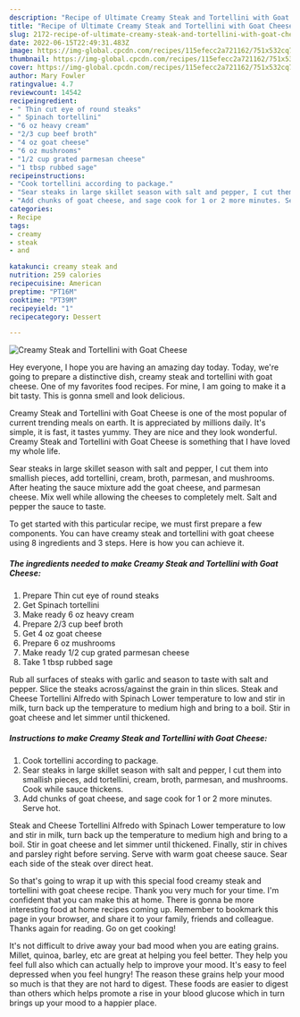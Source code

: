 ```yaml
---
description: "Recipe of Ultimate Creamy Steak and Tortellini with Goat Cheese"
title: "Recipe of Ultimate Creamy Steak and Tortellini with Goat Cheese"
slug: 2172-recipe-of-ultimate-creamy-steak-and-tortellini-with-goat-cheese
date: 2022-06-15T22:49:31.483Z
image: https://img-global.cpcdn.com/recipes/115efecc2a721162/751x532cq70/creamy-steak-and-tortellini-with-goat-cheese-recipe-main-photo.jpg
thumbnail: https://img-global.cpcdn.com/recipes/115efecc2a721162/751x532cq70/creamy-steak-and-tortellini-with-goat-cheese-recipe-main-photo.jpg
cover: https://img-global.cpcdn.com/recipes/115efecc2a721162/751x532cq70/creamy-steak-and-tortellini-with-goat-cheese-recipe-main-photo.jpg
author: Mary Fowler
ratingvalue: 4.7
reviewcount: 14542
recipeingredient:
- " Thin cut eye of round steaks"
- " Spinach tortellini"
- "6 oz heavy cream"
- "2/3 cup beef broth"
- "4 oz goat cheese"
- "6 oz mushrooms"
- "1/2 cup grated parmesan cheese"
- "1 tbsp rubbed sage"
recipeinstructions:
- "Cook tortellini according to package."
- "Sear steaks in large skillet season with salt and pepper, I cut them into smallish pieces, add tortellini, cream, broth, parmesan, and mushrooms. Cook while sauce thickens."
- "Add chunks of goat cheese, and sage cook for 1 or 2 more minutes. Serve hot."
categories:
- Recipe
tags:
- creamy
- steak
- and

katakunci: creamy steak and 
nutrition: 259 calories
recipecuisine: American
preptime: "PT16M"
cooktime: "PT39M"
recipeyield: "1"
recipecategory: Dessert

---
```



![Creamy Steak and Tortellini with Goat Cheese](https://img-global.cpcdn.com/recipes/115efecc2a721162/751x532cq70/creamy-steak-and-tortellini-with-goat-cheese-recipe-main-photo.jpg)

Hey everyone, I hope you are having an amazing day today. Today, we're going to prepare a distinctive dish, creamy steak and tortellini with goat cheese. One of my favorites food recipes. For mine, I am going to make it a bit tasty. This is gonna smell and look delicious.

Creamy Steak and Tortellini with Goat Cheese is one of the most popular of current trending meals on earth. It is appreciated by millions daily. It's simple, it is fast, it tastes yummy. They are nice and they look wonderful. Creamy Steak and Tortellini with Goat Cheese is something that I have loved my whole life.

Sear steaks in large skillet season with salt and pepper, I cut them into smallish pieces, add tortellini, cream, broth, parmesan, and mushrooms. After heating the sauce mixture add the goat cheese, and parmesan cheese. Mix well while allowing the cheeses to completely melt. Salt and pepper the sauce to taste.


To get started with this particular recipe, we must first prepare a few components. You can have creamy steak and tortellini with goat cheese using 8 ingredients and 3 steps. Here is how you can achieve it.

<!--inarticleads1-->

##### The ingredients needed to make Creamy Steak and Tortellini with Goat Cheese:

1. Prepare  Thin cut eye of round steaks
1. Get  Spinach tortellini
1. Make ready 6 oz heavy cream
1. Prepare 2/3 cup beef broth
1. Get 4 oz goat cheese
1. Prepare 6 oz mushrooms
1. Make ready 1/2 cup grated parmesan cheese
1. Take 1 tbsp rubbed sage


Rub all surfaces of steaks with garlic and season to taste with salt and pepper. Slice the steaks across/against the grain in thin slices. Steak and Cheese Tortellini Alfredo with Spinach Lower temperature to low and stir in milk, turn back up the temperature to medium high and bring to a boil. Stir in goat cheese and let simmer until thickened. 

<!--inarticleads2-->

##### Instructions to make Creamy Steak and Tortellini with Goat Cheese:

1. Cook tortellini according to package.
1. Sear steaks in large skillet season with salt and pepper, I cut them into smallish pieces, add tortellini, cream, broth, parmesan, and mushrooms. Cook while sauce thickens.
1. Add chunks of goat cheese, and sage cook for 1 or 2 more minutes. Serve hot.


Steak and Cheese Tortellini Alfredo with Spinach Lower temperature to low and stir in milk, turn back up the temperature to medium high and bring to a boil. Stir in goat cheese and let simmer until thickened. Finally, stir in chives and parsley right before serving. Serve with warm goat cheese sauce. Sear each side of the steak over direct heat. 

So that's going to wrap it up with this special food creamy steak and tortellini with goat cheese recipe. Thank you very much for your time. I'm confident that you can make this at home. There is gonna be more interesting food at home recipes coming up. Remember to bookmark this page in your browser, and share it to your family, friends and colleague. Thanks again for reading. Go on get cooking!

It's not difficult to drive away your bad mood when you are eating grains. Millet, quinoa, barley, etc are great at helping you feel better. They help you feel full also which can actually help to improve your mood. It's easy to feel depressed when you feel hungry! The reason these grains help your mood so much is that they are not hard to digest. These foods are easier to digest than others which helps promote a rise in your blood glucose which in turn brings up your mood to a happier place.
